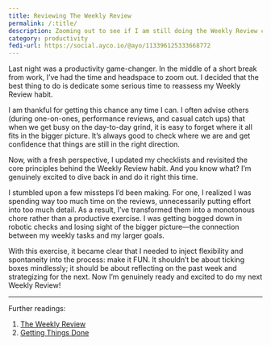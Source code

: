 ```yaml
---
title: Reviewing The Weekly Review
permalink: /:title/
description: Zooming out to see if I am still doing the Weekly Review correctly
category: productivity
fedi-url: https://social.ayco.io/@ayo/113396125333668772
---
```


Last night was a productivity game-changer. In the middle of a short break from work, I’ve had the time and headspace to zoom out. I decided that the best thing to do is dedicate some serious time to reassess my Weekly Review habit.

I am thankful for getting this chance any time I can. I often advise others (during one-on-ones, performance reviews, and casual catch ups) that when we get busy on the day-to-day grind, it is easy to forget where it all fits in the bigger picture. It’s always good to check where we are and get confidence that things are still in the right direction.

Now, with a fresh perspective, I updated my checklists and revisited the core principles behind the Weekly Review habit. And you know what? I’m genuinely excited to dive back in and do it right this time.

I stumbled upon a few missteps I’d been making. For one, I realized I was spending way too much time on the reviews, unnecessarily putting effort into too much detail. As a result, I’ve transformed them into a monotonous chore rather than a productive exercise. I was getting bogged down in robotic checks and losing sight of the bigger picture—the connection between my weekly tasks and my larger goals.

With this exercise, it became clear that I needed to inject flexibility and spontaneity into the process: make it FUN. It shouldn’t be about ticking boxes mindlessly; it should be about reflecting on the past week and strategizing for the next. Now I’m genuinely ready and excited to do my next Weekly Review!

-----

Further readings:
1. [The Weekly Review](https://todoist.com/productivity-methods/weekly-review)
2. [Getting Things Done](https://www.goodreads.com/book/show/1633.Getting_Things_Done)
